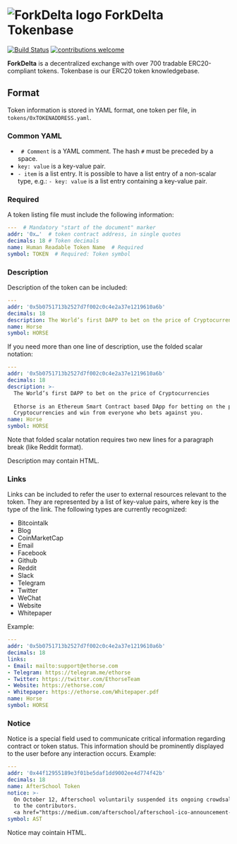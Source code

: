 # ![ForkDelta logo](https://forkdelta.github.io/next/favicon-32x32.png) ForkDelta Tokenbase

[![Build Status](https://travis-ci.org/forkdelta/tokenbase.svg?branch=master)](https://travis-ci.org/forkdelta/tokenbase) [![contributions welcome](https://img.shields.io/badge/contributions-welcome-brightgreen.svg)](https://github.com/forkdelta/tokenbase/issues)

**ForkDelta** is a decentralized exchange with over 700 tradable ERC20-compliant tokens. Tokenbase is our ERC20 token knowledgebase.

## Format
Token information is stored in YAML format, one token per file, in `tokens/0xTOKENADDRESS.yaml`.

### Common YAML
* ` # Comment` is a YAML comment. The hash `#` must be preceded by a space.
* `key: value` is a key-value pair.
* `- item` is a list entry. It is possible to have a list entry of a non-scalar type, e.g.: `- key: value` is a list entry containing a key-value pair.

### Required
A token listing file must include the following information:

```yaml
---  # Mandatory "start of the document" marker
addr: '0x…'  # token contract address, in single quotes
decimals: 18 # Token decimals
name: Human Readable Token Name  # Required
symbol: TOKEN  # Required: Token symbol
```

### Description
Description of the token can be included:

```yaml
---
addr: '0x5b0751713b2527d7f002c0c4e2a37e1219610a6b'
decimals: 18
description: The World’s first DAPP to bet on the price of Cryptocurrencies
name: Horse
symbol: HORSE
````

If you need more than one line of description, use the folded scalar notation:
```yaml
---
addr: '0x5b0751713b2527d7f002c0c4e2a37e1219610a6b'
decimals: 18
description: >-
  The World’s first DAPP to bet on the price of Cryptocurrencies
  
  Ethorse is an Ethereum Smart Contract based DApp for betting on the price of
  Cryptocurrencies and win from everyone who bets against you.
name: Horse
symbol: HORSE
````
Note that folded scalar notation requires two new lines for a paragraph break (like Reddit format).

Description may contain HTML.

### Links
Links can be included to refer the user to external resources relevant to the token. They are represented by a list of key-value pairs, where key is the type of the link. The following types are currently recognized: 
- Bitcointalk
- Blog
- CoinMarketCap
- Email
- Facebook
- Github
- Reddit
- Slack
- Telegram
- Twitter
- WeChat
- Website
- Whitepaper

Example:
```yaml
---
addr: '0x5b0751713b2527d7f002c0c4e2a37e1219610a6b'
decimals: 18
links:
- Email: mailto:support@ethorse.com
- Telegram: https://telegram.me/ethorse
- Twitter: https://twitter.com/EthorseTeam
- Website: https://ethorse.com/
- Whitepaper: https://ethorse.com/Whitepaper.pdf
name: Horse
symbol: HORSE
```

### Notice
Notice is a special field used to communicate critical information regarding contract or token status. This information should be prominently displayed to the user before any interaction occurs.
Example:
```yaml
---
addr: '0x44f12955189e3f01be5daf1dd9002ee4d774f42b'
decimals: 18
name: AfterSchool Token
notice: >-
  On October 12, Afterschool voluntarily suspended its ongoing crowdsale and will be returning all pledged ETH
  to the contributors.
  <a href="https://medium.com/afterschool/afterschool-ico-announcement-4c36b5ee45da">Read the announcement.</a>
symbol: AST
```
Notice may cointain HTML.
